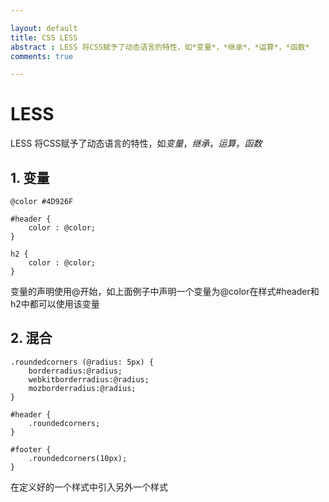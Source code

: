 ```yaml
---

layout: default
title: CSS LESS
abstract : LESS 将CSS赋予了动态语言的特性，如*变量*，*继承*，*运算*，*函数*
comments: true

---
```


# LESS

LESS 将CSS赋予了动态语言的特性，如*变量*，*继承*，*运算*，*函数*

## 1. 变量

	@color #4D926F
	
	#header {
		color : @color;
	}

	h2 {
		color : @color;
	}

变量的声明使用@开始，如上面例子中声明一个变量为@color在样式#header和h2中都可以使用该变量


## 2. 混合

	.roundedcorners (@radius: 5px) {
		borderradius:@radius;
		webkitborderradius:@radius;
		mozborderradius:@radius;
	}

	#header {
		.roundedcorners;
	}

	#footer {
		.roundedcorners(10px);
	}

在定义好的一个样式中引入另外一个样式